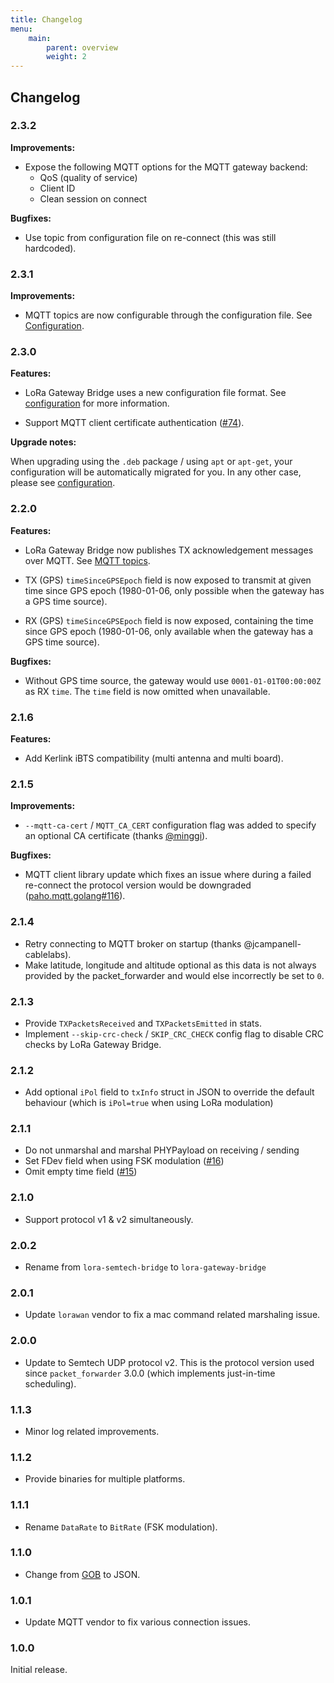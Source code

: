 ```yaml
---
title: Changelog
menu:
    main:
        parent: overview
        weight: 2
---
```


## Changelog

### 2.3.2

**Improvements:**

* Expose the following MQTT options for the MQTT gateway backend:
  * QoS (quality of service)
  * Client ID
  * Clean session on connect

**Bugfixes:**

* Use topic from configuration file on re-connect (this was still hardcoded).

### 2.3.1

**Improvements:**

* MQTT topics are now configurable through the configuration file.
  See [Configuration](https://docs.loraserver.io/lora-gateway-bridge/install/config/).

### 2.3.0

**Features:**

* LoRa Gateway Bridge uses a new configuration file format.
  See [configuration](https://docs.loraserver.io/lora-gateway-bridge/install/config/) for more information.

* Support MQTT client certificate authentication ([#74](https://github.com/brocaar/lora-gateway-bridge/pull/74)).

**Upgrade notes:**

When upgrading using the `.deb` package / using `apt` or `apt-get`, your
configuration will be automatically migrated for you. In any other case,
please see [configuration](https://docs.loraserver.io/lora-gateway-bridge/install/config/).

### 2.2.0

**Features:**

* LoRa Gateway Bridge now publishes TX acknowledgement messages over MQTT.
  See [MQTT topics](https://docs.loraserver.io/lora-gateway-bridge/use/data/).

* TX (GPS) `timeSinceGPSEpoch` field is now exposed to transmit at given
  time since GPS epoch (1980-01-06, only possible when the gateway
  has a GPS time source).

* RX (GPS) `timeSinceGPSEpoch` field is now exposed, containing the time
  since GPS epoch (1980-01-06, only available when the gateway has a GPS
  time source).

**Bugfixes:**

* Without GPS time source, the gateway would use `0001-01-01T00:00:00Z`
  as RX `time`. The `time` field is now omitted when unavailable.


### 2.1.6

**Features:**

* Add Kerlink iBTS compatibility (multi antenna and multi board).

### 2.1.5

**Improvements:**

* `--mqtt-ca-cert` / `MQTT_CA_CERT` configuration flag was added to
  specify an optional CA certificate
  (thanks [@minggi](https://github.com/minggi)).

**Bugfixes:**

* MQTT client library update which fixes an issue where during a failed
  re-connect the protocol version would be downgraded
  ([paho.mqtt.golang#116](https://github.com/eclipse/paho.mqtt.golang/issues/116)).

### 2.1.4

* Retry connecting to MQTT broker on startup (thanks @jcampanell-cablelabs).
* Make latitude, longitude and altitude optional as this data is not always
  provided by the packet_forwarder and would else incorrectly be set to `0`.

### 2.1.3

* Provide `TXPacketsReceived` and `TXPacketsEmitted` in stats.
* Implement `--skip-crc-check` / `SKIP_CRC_CHECK` config flag to disable CRC
  checks by LoRa Gateway Bridge.

### 2.1.2

* Add optional `iPol` field to `txInfo` struct in JSON to override the default
  behaviour (which is `iPol=true` when using LoRa modulation)

### 2.1.1

* Do not unmarshal and marshal PHYPayload on receiving / sending
* Set FDev field when using FSK modulation ([#16](https://github.com/brocaar/lora-gateway-bridge/issues/16))
* Omit empty time field ([#15](https://github.com/brocaar/lora-gateway-bridge/issues/16))

### 2.1.0

* Support protocol v1 & v2 simultaneously.

### 2.0.2

* Rename from `lora-semtech-bridge` to `lora-gateway-bridge`

### 2.0.1

* Update `lorawan` vendor to fix a mac command related marshaling issue.

### 2.0.0

* Update to Semtech UDP protocol v2. This is the protocol version used
  since `packet_forwarder` 3.0.0 (which implements just-in-time scheduling).

### 1.1.3

* Minor log related improvements.

### 1.1.2

* Provide binaries for multiple platforms.

### 1.1.1

* Rename `DataRate` to `BitRate` (FSK modulation).

### 1.1.0

* Change from [GOB](https://golang.org/pkg/encoding/gob/) to JSON.

### 1.0.1

* Update MQTT vendor to fix various connection issues.

### 1.0.0

Initial release.
